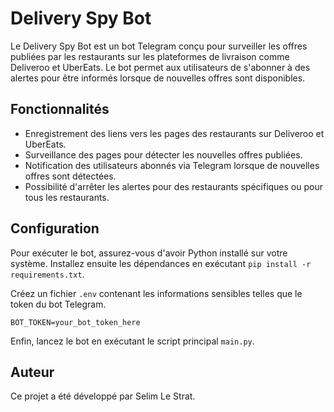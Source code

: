 # Delivery Spy Bot

Le Delivery Spy Bot est un bot Telegram conçu pour surveiller les offres publiées par les restaurants sur les plateformes de livraison comme Deliveroo et UberEats. Le bot permet aux utilisateurs de s'abonner à des alertes pour être informés lorsque de nouvelles offres sont disponibles.

## Fonctionnalités

- Enregistrement des liens vers les pages des restaurants sur Deliveroo et UberEats.
- Surveillance des pages pour détecter les nouvelles offres publiées.
- Notification des utilisateurs abonnés via Telegram lorsque de nouvelles offres sont détectées.
- Possibilité d'arrêter les alertes pour des restaurants spécifiques ou pour tous les restaurants.

## Configuration

Pour exécuter le bot, assurez-vous d'avoir Python installé sur votre système. Installez ensuite les dépendances en exécutant `pip install -r requirements.txt`. 

Créez un fichier `.env` contenant les informations sensibles telles que le token du bot Telegram.

```
BOT_TOKEN=your_bot_token_here
```

Enfin, lancez le bot en exécutant le script principal `main.py`.

## Auteur

Ce projet a été développé par Selim Le Strat.
